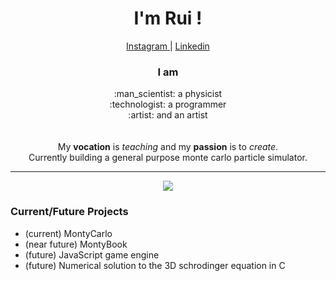 <h1 align = "center"> I'm Rui ! </h1>

<div align = "center"> 
  <a href="https://www.instagram.com/ruicampos123/"> Instagram </a> | <a href="https://www.linkedin.com/in/ruifilipecampos/"> Linkedin </a>
</div>

<h3 align = "center">  I am </h3>
<div align = "center"> 
:man_scientist: a physicist <br>
:technologist: a programmer <br>
:artist: and an artist  <br>

  <br>
  <br>
  My <b>vocation</b> is <i>teaching</i> and my <b>passion</b> is to <i>create</i>. <br>
  Currently building a general purpose monte carlo particle simulator.
  
</div>


---
<div align = "center">
<img  src = "https://github-readme-stats.vercel.app/api/top-langs/?username=RuiFilipeCampos">
</div>



<h3>Current/Future Projects </h3>

- (current) MontyCarlo
- (near future) MontyBook
- (future) JavaScript game engine
- (future) Numerical solution to the 3D schrodinger equation in C



